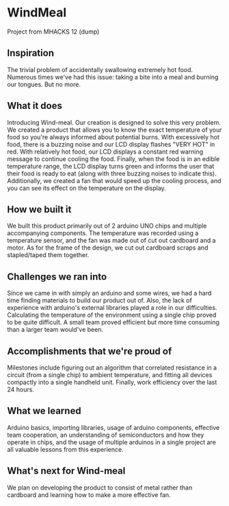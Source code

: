 # WindMeal
Project from MHACKS 12 (dump)


## Inspiration
The trivial problem of accidentally swallowing extremely hot food. Numerous times we've had this issue: taking a bite into a meal and burning our tongues. But no more.

## What it does
Introducing Wind-meal. Our creation is designed to solve this very problem. We created a product that allows you to know the exact temperature of your food so you're always informed about potential burns. With excessively hot food, there is a buzzing noise and our LCD display flashes "VERY HOT" in red. With relatively hot food, our LCD displays a constant red warning message to continue cooling the food. Finally, when the food is in an edible temperature range, the LCD display turns green and informs the user that their food is ready to eat (along with three buzzing noises to indicate this). Additionally, we created a fan that would speed up the cooling process, and you can see its effect on the temperature on the display.

## How we built it
We built this product primarily out of 2 arduino UNO chips and multiple accompanying components. The temperature was recorded using a temperature sensor, and the fan was made out of cut out cardboard and a motor. As for the frame of the design, we cut out cardboard scraps and stapled/taped them together. 

## Challenges we ran into
Since we came in with simply an arduino and some wires, we had a hard time finding materials to build our product out of. Also, the lack of experience with arduino's external libraries played a role in our difficulties. Calculating the temperature of the environment using a single chip proved to be quite difficult. A small team proved efficient but more time consuming than a larger team would've been.

## Accomplishments that we're proud of
Milestones include figuring out an algorithm that correlated resistance in a circuit (from a single chip) to ambient temperature, and fitting all devices compactly into a single handheld unit. Finally, work efficiency over the last 24 hours.

## What we learned
Arduino basics, importing libraries, usage of arduino components, effective team cooperation, an understanding of semiconductors and how they operate in chips, and the usage of multiple arduinos in a single project are all valuable lessons from this experience.

## What's next for Wind-meal
We plan on developing the product to consist of metal rather than cardboard and learning how to make a more effective fan.
